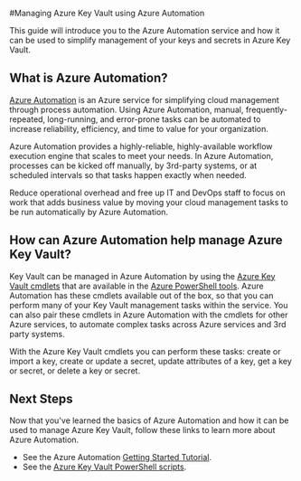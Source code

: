 <properties
    pageTitle="Manage Azure Key Vault using Azure Automation | Microsoft Azure"
    description="Learn about how the Azure Automation service can be used to manage Azure Key Vault."
    services="Key-Vault, automation"
    documentationCenter=""
    authors="csand-msft"
    manager="eamono"
    editor=""/>

<tags
    ms.service="key-vault"
    ms.workload="identity"
    ms.tgt_pltfrm="na"
    ms.devlang="na"
    ms.topic="article"
    ms.date="09/22/2015"
    ms.author="csand"/>



#Managing Azure Key Vault using Azure Automation

This guide will introduce you to the Azure Automation service and how it can be used to simplify management of your keys and secrets in Azure Key Vault.

## What is Azure Automation?

[Azure Automation](http://azure.microsoft.com/services/automation/) is an Azure service for simplifying cloud management through process automation. Using Azure Automation, manual, frequently-repeated, long-running, and error-prone tasks can be automated to increase reliability, efficiency, and time to value for your organization.

Azure Automation provides a highly-reliable, highly-available workflow execution engine that scales to meet your needs. In Azure Automation, processes can be kicked off manually, by 3rd-party systems, or at scheduled intervals so that tasks happen exactly when needed.

Reduce operational overhead and free up IT and DevOps staff to focus on work that adds business value by moving your cloud management tasks to be run automatically by Azure Automation.


## How can Azure Automation help manage Azure Key Vault?

Key Vault can be managed in Azure Automation by using the [Azure Key Vault cmdlets](https://msdn.microsoft.com/library/azure/dn868052.aspx) that are available in the [Azure PowerShell tools](https://msdn.microsoft.com/library/azure/jj156055.aspx). Azure Automation has these cmdlets available out of the box, so that you can perform many of your Key Vault management tasks within the service. You can also pair these cmdlets in Azure Automation with the cmdlets for other Azure services, to automate complex tasks across Azure services and 3rd party systems.

With the Azure Key Vault cmdlets you can perform these tasks: create or import a key, create or update a secret, update attributes of a key, get a key or secret, or delete a key or secret.


## Next Steps

Now that you've learned the basics of Azure Automation and how it can be used to manage Azure Key Vault, follow these links to learn more about Azure Automation.

* See the Azure Automation [Getting Started Tutorial](../automation-create-runbook-from-samples.md).
* See the [Azure Key Vault PowerShell scripts](https://gallery.technet.microsoft.com/scriptcenter/Azure-Key-Vault-Powershell-1349b091).

